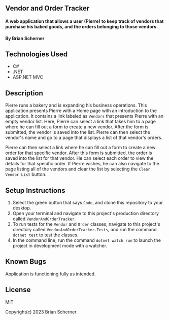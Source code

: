 ## Vendor and Order Tracker

#### A web application that allows a user (Pierre) to keep track of vendors that purchase his baked goods, and the orders belonging to those vendors.

#### By Brian Scherner

## Technologies Used

* C#
* .NET
* ASP.NET MVC

## Description

Pierre runs a bakery and is expanding his business operations. This application presents Pierre with a Home page with an introduction to the application. It contains a link labeled as `Vendors` that presents Pierre with an empty vendor list. Here, Pierre can select a link that takes him to a page where he can fill out a form to create a new vendor. After the form is submitted, the vendor is saved into the list. Pierre can then select the vendor's name and go to a page that displays a list of that vendor's orders.

Pierre can then select a link where he can fill out a form to create a new order for that specific vendor. After this form is submitted, the order is saved into the list for that vendor. He can select each order to view the details for that specific order. If Pierre wishes, he can also navigate to the page listing all of the vendors and clear the list by selecting the `Clear Vendor List` button.

## Setup Instructions

1. Select the green button that says `Code`, and clone this repository to your desktop.
2. Open your terminal and navigate to this project's production directory called `VendorAndOrderTracker`.
3. To run tests for the `Vendor` and `Order` classes, navigate to this project's directory called `VendorAndOrderTracker.Tests`, and run the command `dotnet test` to test the classes.
4. In the command line, run the command `dotnet watch run` to launch the project in development mode with a watcher.


## Known Bugs

Application is functioning fully as intended.

## License

MIT

Copyright(c) 2023 Brian Scherner